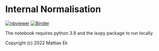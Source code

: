 # Internal Normalisation

[![nbviewer](https://raw.githubusercontent.com/jupyter/design/master/logos/Badges/nbviewer_badge.svg)](https://nbviewer.org/github/mattias-ek/internal_normalisation/blob/main/InternalNormalisation.ipynb)
[![Binder](https://mybinder.org/badge_logo.svg)](https://mybinder.org/v2/gh/mattias-ek/internal_normalisation/HEAD?filepath=InternalNormalisation.ipynb) 

The notebook requires python 3.9 and the isopy package to run locally.

Copyright (c) 2022 Mattias Ek
